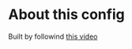 # About this config

Built by followind [this video](https://www.youtube.com/watch?v=6mxWayq-s9I)


